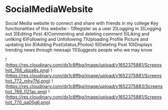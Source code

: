# SocialMediaWebsite
Social Media website to connect and share with friends in my college
Key functionalities of this website:-
1)Register as a user
2)Logging in
3)Logging out
3)Editing Post
4)Commenting and deleting comment
5)Liking and unliking
6)Following and Unfollowing
7)Uploading Profile Picture and updating bio
8)Adding Post(status,Photos)
9)Deleting Post
10)Displays trending news through newsapi
11)Suggests people who we may know

!(https://res.cloudinary.com/dx1c8ffbg/image/upload/v1652375881/Screenshot_768_vbza6s.png)
!(https://res.cloudinary.com/dx1c8ffbg/image/upload/v1652375881/Screenshot_772_mhy7fd.png)
!(https://res.cloudinary.com/dx1c8ffbg/image/upload/v1652375883/Screenshot_769_l121ac.png)
!(https://res.cloudinary.com/dx1c8ffbg/image/upload/v1652375881/Screenshot_770_qa05g6.png)
